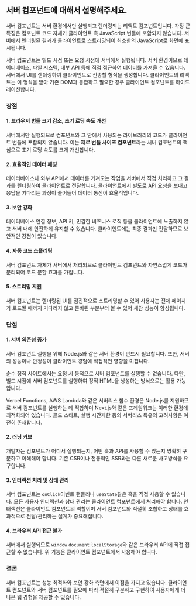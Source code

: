 ## 서버 컴포넌트에 대해서 설명해주세요.

서버 컴포넌트는 서버 환경에서만 실행되고 렌더링되는 리액트 컴포넌트입니다.
가장 큰 특징은 컴포넌트 코드 자체가 클라이언트 측 JavaScript 번들에 포함되지 않습니다.
서버에서 렌더링된 결과가 클라이언트로 스트리밍되어 최소한의 JavaScript로 화면에 표시됩니다.

서버 컴포넌트는 빌드 시점 또는 요청 시점에 서버에서 실행됩니다.
서버 환경이므로 데이터베이스, 파일 시스템, 내부 API 등에 직접 접근하여 데이터를 가져올 수 있습니다.
서버에서 UI를 렌더링하여 클라이언트로 전송할 형식을 생성합니다.
클라이언트의 리액트는 이 형식을 받아 기존 DOM과 통합하고 필요한 경우 클라이언트 컴포넌트를 하이드레이션합니다.

### 장점
#### 1. 브라우저 번들 크기 감소, 초기 로딩 속도 개선
서버에서만 실행되므로 컴포넌트와 그 안에서 사용되는 라이브러리의 코드가 클라이언트 번들에 포함되지 않습니다.
이는 **제로 번들 사이즈 컴포넌트**라는 서버 컴포넌트의 핵심으로 초기 로딩 속도를 크게 개선합니다.

#### 2. 효율적인 데이터 페칭
데이터베이스나 외부 API에서 데이터를 가져오는 작업을 서버에서 직접 처리하고 그 결과를 렌더링하여 클라이언트로 전달합니다.
클라이언트에서 별도로 API 요청을 보내고 응답을 기다리는 과정이 줄어들어 데이터 통신이 효율적입니다.

#### 3. 보안 강화
데이터베이스 연결 정보, API 키, 민감한 비즈니스 로직 등을 클라이언트에 노출하지 않고 서버 내에 안전하게 유지할 수 있습니다.
클라이언트에는 최종 결과만 전달하므로 보안적인 강점이 있습니다.

#### 4. 자동 코드 스플리팅
서버 컴포넌트 자체가 서버에서 처리되므로 클라이언트 컴포넌트와 자연스럽게 코드가 분리되어 코드 분할 효과를 가집니다.

#### 5. 스트리밍 지원
서버 컴포넌트는 렌더링된 UI를 점진적으로 스트리밍할 수 있어 사용자는 전체 페이지가 로드될 때까지 기다리지 않고 준비된 부분부터 볼 수 있어 체감 성능이 향상됩니다.

### 단점
#### 1. 서버 의존성 증가
서버 컴포넌트 실행을 위해 Node.js와 같은 서버 환경이 반드시 필요합니다.
또한, 서버의 성능이나 안정성이 클라이언트 경험에 직접적인 영향을 미칩니다.

순수 정적 사이트에서는 요청 시 동적으로 서버 컴포넌트를 실행할 수 없습니다.
다만, 빌드 시점에 서버 컴포넌트를 실행하여 정적 HTML을 생성하는 방식으로는 활용 가능합니다.

Vercel Functions, AWS Lambda와 같은 서버리스 함수 환경은 Node.js를 지원하므로 서버 컴포넌트를 실행하는 데 적합하며 Next.js와 같은 프레임워크는 이러한 환경에 최적화되어 있습니다.
콜드 스타트, 실행 시간제한 등의 서버리스 특유의 고려사항은 여전히 존재합니다.

#### 2. 러닝 커브
개발자는 컴포넌트가 어디서 실행되는지, 어떤 훅과 API를 사용할 수 있는지 명확히 구분하고 이해해야 합니다.
기존 CSR이나 전통적인 SSR과는 다른 새로운 사고방식을 요구합니다.

#### 3. 인터랙션 처리 및 상태 관리
서버 컴포넌트는 `onClick`이벤트 핸들러나 `useState`같은 훅을 직접 사용할 수 없습니다.
모든 사용자 인터랙션과 상태 관리는 클라이언트 컴포넌트에서 처리해야 합니다.
인터랙션은 클라이언트 컴포넌트의 역할이며 서버 컴포넌트와 적절히 조합하고 상태를 효과적으로 전달/관리하는 설계가 중요해집니다.

#### 4. 브라우저 API 접근 불가
서버에서 실행되므로 `window` `document` `localStorage`와 같은 브라우저 API에 직접 접근할 수 없습니다.
위 기능은 클라이언트 컴포넌트에서 사용해야 합니다.

### 결론
서버 컴포넌트는 성능 최적화와 보안 강화 측면에서 이점을 가지고 있습니다.
클라이언트 컴포넌트와 서버 컴포넌트를 필요에 따라 적절히 구분하고 구현하여 사용자에게 더 나은 웹 경험을 제공할 수 있습니다.
